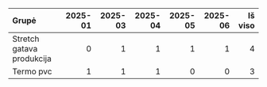 | Grupė                     |   2025-01 |   2025-03 |   2025-04 |   2025-05 |   2025-06 |   Iš viso |
|:--------------------------|----------:|----------:|----------:|----------:|----------:|----------:|
| Stretch gatava produkcija |         0 |         1 |         1 |         1 |         1 |         4 |
| Termo pvc                 |         1 |         1 |         1 |         0 |         0 |         3 |
